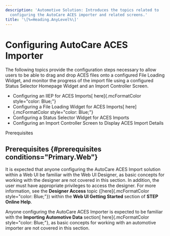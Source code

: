 ```yaml
---
description: 'Automotive Solution: Introduces the topics related to
  configuring the AutoCare ACES importer and related screens.'
title: '\[%=Heading.AnyLevel%\]'
---
```


Configuring AutoCare ACES Importer
==================================

The following topics provide the configuration steps necessary to allow
users to be able to drag and drop ACES files onto a configured File
Loading Widget, and monitor the progress of the import file using a
configured Status Selector Homepage Widget and an Import Controller
Screen.

-   Configuring an IIEP for ACES Imports[ here]{.mcFormatColor
    style="color: Blue;"}
-   Configuring a File Loading Widget for ACES Imports[
    here]{.mcFormatColor style="color: Blue;"}
-   Configuring a Status Selector Widget for ACES Imports
-   Configuring an Import Controller Screen to Display ACES Import
    Details

Prerequisites

Prerequisites {#prerequisites conditions="Primary.Web"}
-------------

It is expected that anyone configuring the AutoCare ACES Import solution
within a Web UI be familiar with the Web UI Designer, as basic concepts
for working with the designer are not covered in this section. In
addition, the user must have appropriate privileges to access the
designer. For more information, see the **Designer Access** topic
([here]{.mcFormatColor style="color: Blue;"}) within the **Web UI
Getting Started** section of **STEP Online Help**.

Anyone configuring the AutoCare ACES Importer is expected to be familiar
with the **Importing Automotive Data** section[ here]{.mcFormatColor
style="color: Blue;"}, as basic concepts for working with an automotive
importer are not covered in this section.
